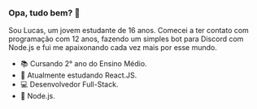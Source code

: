 ### Opa, tudo bem? 👋
Sou Lucas, um jovem estudante de 16 anos. Comecei a ter contato com programação com 12 anos, fazendo um simples bot para Discord com Node.js e fui me apaixonando cada vez mais por esse mundo.

- 📚 Cursando 2° ano do Ensino Médio. 
- 🌱 Atualmente estudando React.JS. 
- 💻 Desenvolvedor Full-Stack.  
- 🤍 Node.js. 
